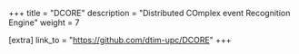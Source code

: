 +++
title = "DCORE"
description = "Distributed COmplex event Recognition Engine"
weight = 7

[extra]
link_to = "https://github.com/dtim-upc/DCORE"
+++
